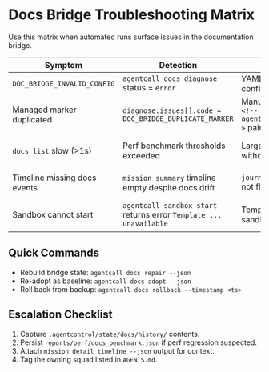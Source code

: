 # Docs Bridge Troubleshooting Matrix

Use this matrix when automated runs surface issues in the documentation bridge.

| Symptom | Detection | Root Cause | Remediation | Automation Hook |
| --- | --- | --- | --- | --- |
| `DOC_BRIDGE_INVALID_CONFIG` | `agentcall docs diagnose` status = `error` | YAML syntax error or conflicting anchors | Fix YAML, rerun diagnose; schema path shown in payload | Gate PRs with `agentcall docs diagnose --json` |
| Managed marker duplicated | `diagnose.issues[].code = DOC_BRIDGE_DUPLICATE_MARKER` | Manual edits duplicated `<!-- agentcontrol:start:end -->` pairs | Run `agentcall docs repair --section <name>` | Add `agentcall auto docs --apply` to CI |
| `docs list` slow (>1s) | Perf benchmark thresholds exceeded | Large section count without caching | Enable docs benchmark (`scripts/perf/docs_benchmark.py`) and cache YAML loader | Compare against `reports/perf/docs_benchmark.json` |
| Timeline missing docs events | `mission summary` timeline empty despite docs drift | `journal/task_events.jsonl` not flushed | Ensure automation recipes emit telemetry via `record_structured_event` | Add telemetry write in custom scripts |
| Sandbox cannot start | `agentcall sandbox start` returns error `Template ... unavailable` | Template sync not run or sandbox template missing | Run `agentcall init` once to trigger template sync or install from wheel | Wrap sandbox creation in bootstrap playbook |

## Quick Commands
- Rebuild bridge state: `agentcall docs repair --json`
- Re-adopt as baseline: `agentcall docs adopt --json`
- Roll back from backup: `agentcall docs rollback --timestamp <ts>`

## Escalation Checklist
1. Capture `.agentcontrol/state/docs/history/` contents.
2. Persist `reports/perf/docs_benchmark.json` if perf regression suspected.
3. Attach `mission detail timeline --json` output for context.
4. Tag the owning squad listed in `AGENTS.md`.
